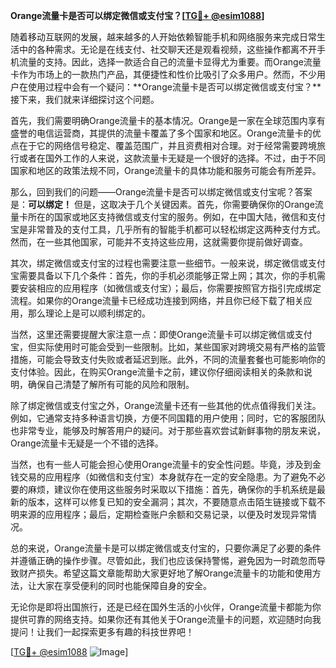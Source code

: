 **Orange流量卡是否可以绑定微信或支付宝？[[TG💪+ @esim1088](https://t.me/s/esim1088)]**

随着移动互联网的发展，越来越多的人开始依赖智能手机和网络服务来完成日常生活中的各种需求。无论是在线支付、社交聊天还是观看视频，这些操作都离不开手机流量的支持。因此，选择一款适合自己的流量卡显得尤为重要。而Orange流量卡作为市场上的一款热门产品，其便捷性和性价比吸引了众多用户。然而，不少用户在使用过程中会有一个疑问：**Orange流量卡是否可以绑定微信或支付宝？**接下来，我们就来详细探讨这个问题。

首先，我们需要明确Orange流量卡的基本情况。Orange是一家在全球范围内享有盛誉的电信运营商，其提供的流量卡覆盖了多个国家和地区。Orange流量卡的优点在于它的网络信号稳定、覆盖范围广，并且资费相对合理。对于经常需要跨境旅行或者在国外工作的人来说，这款流量卡无疑是一个很好的选择。不过，由于不同国家和地区的政策法规不同，Orange流量卡的具体功能和服务可能会有所差异。

那么，回到我们的问题——Orange流量卡是否可以绑定微信或支付宝呢？答案是：**可以绑定！** 但是，这取决于几个关键因素。首先，你需要确保你的Orange流量卡所在的国家或地区支持微信或支付宝的服务。例如，在中国大陆，微信和支付宝是非常普及的支付工具，几乎所有的智能手机都可以轻松绑定这两种支付方式。然而，在一些其他国家，可能并不支持这些应用，这就需要你提前做好调查。

其次，绑定微信或支付宝的过程也需要注意一些细节。一般来说，绑定微信或支付宝需要具备以下几个条件：首先，你的手机必须能够正常上网；其次，你的手机需要安装相应的应用程序（如微信或支付宝）；最后，你需要按照官方指引完成绑定流程。如果你的Orange流量卡已经成功连接到网络，并且你已经下载了相关应用，那么理论上是可以顺利绑定的。

当然，这里还需要提醒大家注意一点：即使Orange流量卡可以绑定微信或支付宝，但实际使用时可能会受到一些限制。比如，某些国家对跨境交易有严格的监管措施，可能会导致支付失败或者延迟到账。此外，不同的流量套餐也可能影响你的支付体验。因此，在购买Orange流量卡之前，建议你仔细阅读相关的条款和说明，确保自己清楚了解所有可能的风险和限制。

除了绑定微信或支付宝之外，Orange流量卡还有一些其他的优点值得我们关注。例如，它通常支持多种语言切换，方便不同国籍的用户使用；同时，它的客服团队也非常专业，能够及时解答用户的疑问。对于那些喜欢尝试新鲜事物的朋友来说，Orange流量卡无疑是一个不错的选择。

当然，也有一些人可能会担心使用Orange流量卡的安全性问题。毕竟，涉及到金钱交易的应用程序（如微信和支付宝）本身就存在一定的安全隐患。为了避免不必要的麻烦，建议你在使用这些服务时采取以下措施：首先，确保你的手机系统是最新的版本，这样可以修复已知的安全漏洞；其次，不要随意点击陌生链接或下载不明来源的应用程序；最后，定期检查账户余额和交易记录，以便及时发现异常情况。

总的来说，Orange流量卡是可以绑定微信或支付宝的，只要你满足了必要的条件并遵循正确的操作步骤。尽管如此，我们也应该保持警惕，避免因为一时疏忽而导致财产损失。希望这篇文章能帮助大家更好地了解Orange流量卡的功能和使用方法，让大家在享受便利的同时也能保障自身的安全。

无论你是即将出国旅行，还是已经在国外生活的小伙伴，Orange流量卡都能为你提供可靠的网络支持。如果你还有其他关于Orange流量卡的问题，欢迎随时向我提问！让我们一起探索更多有趣的科技世界吧！

[[TG💪+ @esim1088](https://t.me/s/esim1088) ![Image](https://i.postimg.cc/4NQfJmqS/Snipaste-2025-05-13-00-14-12.png)]